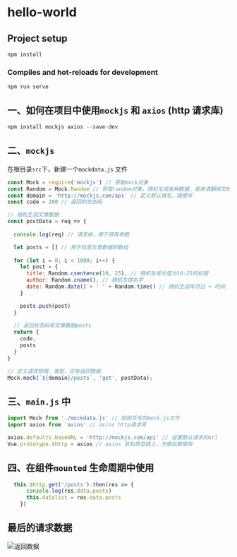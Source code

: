 # hello-world

## Project setup
```
npm install
```

### Compiles and hot-reloads for development
```
npm run serve
```

## 一、如何在项目中使用`mockjs` 和 `axios` (http 请求库)

```js
npm install mockjs axios --save-dev
```

## 二、`mockjs`

在根目录`src`下，新建一个`mockdata.js` 文件
```js
const Mock = require('mockjs') // 获取mock对象
const Random = Mock.Random // 获取random对象，随机生成各种数据，具体请翻阅文档
const domain = 'http://mockjs.com/api' // 定义默认域名，随便写
const code = 200 // 返回的状态码

// 随机生成文章数据
const postData = req => {
  
  console.log(req) // 请求体，用于获取参数

  let posts = [] // 用于存放文章数据的数组
  
  for (let i = 0; i < 1000; i++) {
    let post = {
      title: Random.csentence(10, 25), // 随机生成长度为10-25的标题
      author: Random.cname(), // 随机生成名字
      date: Random.date() + ' ' + Random.time() // 随机生成年月日 + 时间
    }

    posts.push(post)
  }
  
  // 返回状态码和文章数据posts
  return {
    code,
    posts
  }
}

// 定义请求链接，类型，还有返回数据
Mock.mock(`${domain}/posts`, 'get', postData);
```

## 三、`main.js` 中

```js
import Mock from './mockdata.js' // 刚刚手写的mock.js文件
import axios from 'axios' // axios http请求库

axios.defaults.baseURL = 'http://mockjs.com/api' // 设置默认请求的url
Vue.prototype.$http = axios // axios 放到原型链上，方便后期使用
```

## 四、在组件`mounted` 生命周期中使用
```js
  this.$http.get('/posts').then(res => {
      console.log(res.data.posts)
      this.datalist = res.data.posts
    })
```

## 最后的请求数据
![返回数据](https://github.com/yjn2015/mockjs/blob/master/public/mockjs.png)